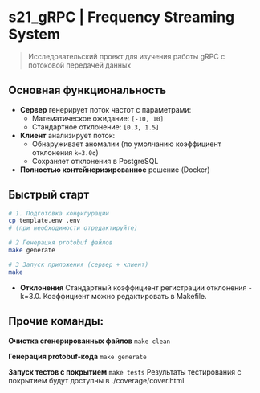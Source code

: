# s21_gRPC | Frequency Streaming System

> Исследовательский проект для изучения работы gRPC с потоковой передачей данных

## Основная функциональность

- **Сервер** генерирует поток частот с параметрами:
  - Математическое ожидание: `[-10, 10]`
  - Стандартное отклонение: `[0.3, 1.5]`
- **Клиент** анализирует поток:
  - Обнаруживает аномалии (по умолчанию коэффициент отклонения `k=3.0σ`)
  - Сохраняет отклонения в PostgreSQL
- **Полностью контейнеризированное** решение (Docker)

## Быстрый старт

```bash
# 1. Подготовка конфигурации
cp template.env .env
# (при необходимости отредактируйте)

# 2 Генерация protobuf файлов
make generate

# 3 Запуск приложения (сервер + клиент)
make
```

- **Отклонения** Стандартный коэффициент регистрации отклонения -k=3.0. Коэффициент можно редактировать в Makefile. 

## Прочие команды:
**Очистка сгенерированных файлов**
`make clean`

**Генерация protobuf-кода**
`make generate`

**Запуск тестов с покрытием** `make tests`  Результаты тестирования с покрытием будут доступны в ./coverage/cover.html
